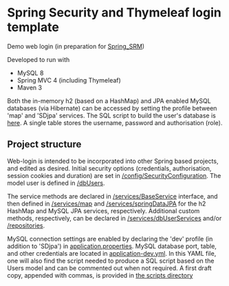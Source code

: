 # Spring Security and Thymeleaf login template #

Demo web login (in preparation for [Spring_SRM](https://github.com/jfspps/SRM-Spring))

Developed to run with

+ MySQL 8
+ Spring MVC 4 (including Thymeleaf)
+ Maven 3

Both the in-memory h2 (based on a HashMap) and JPA enabled MySQL databases (via Hibernate) can be accessed by setting the profile between 'map'
 and 'SDjpa' services. The SQL script to build the user's database is [here](./src/main/resources/scripts). A single table
 stores the username, password and authorisation (role). 
 
## Project structure ##

Web-login is intended to be incorporated into other Spring based projects, and edited as desired. Initial security options (credentials, authorisation,
 session cookies and duration) are set in [/config/SecurityConfiguration](./src/main/java/com/springsecurity/weblogin/config/SecurityConfiguration.java).
  The model user is defined in [/dbUsers](./src/main/java/com/springsecurity/weblogin/dbUsers). 

The service methods are declared in [/services/BaseService](./src/main/java/com/springsecurity/weblogin/services/BaseService.java) 
interface, and then defined in [/services/map](./src/main/java/com/springsecurity/weblogin/services/map) and 
[/services/springDataJPA](./src/main/java/com/springsecurity/weblogin/services/springDataJPA) for the h2 HashMap and 
MySQL JPA services, respectively. Additional custom methods, respectively, can be declared in [/services/dbUserServices](./src/main/java/com/springsecurity/weblogin/services/dbUserServices)
 and/or [/repositories](./src/main/java/com/springsecurity/weblogin/repositories).
 
MySQL connection settings are enabled by declaring the 'dev' profile (in addition to 'SDjpa') in [application.properties](./src/main/resources/application.properties).
 MySQL database port, table, and other credentials are located in [application-dev.yml](./src/main/resources/application-dev.yml). 
 In this YAML file, one will also find the script needed to produce a SQL script based on the Users model and can be commented
 out when not required. A first draft copy, appended with commas, is provided in [the scripts directory](./src/main/resources/scripts)

